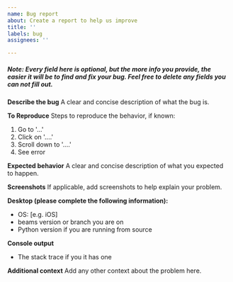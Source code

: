 ```yaml
---
name: Bug report
about: Create a report to help us improve
title: ''
labels: bug
assignees: ''

---
```


##### Note: Every field here is optional, but the more info you provide, the easier it will be to find and fix your bug. Feel free to delete any fields you can not fill out.

**Describe the bug**
A clear and concise description of what the bug is.

**To Reproduce**
Steps to reproduce the behavior, if known:
1. Go to '...'
2. Click on '....'
3. Scroll down to '....'
4. See error

**Expected behavior**
A clear and concise description of what you expected to happen.

**Screenshots**
If applicable, add screenshots to help explain your problem.

**Desktop (please complete the following information):**
 - OS: [e.g. iOS]
 - beams version or branch you are on
 - Python version if you are running from source

**Console output**
 - The stack trace if you it has one

**Additional context**
Add any other context about the problem here.
